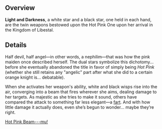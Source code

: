 <!-- title: Light and Darkness -->
<!-- quote: It's not a fart! -->
<!-- chapters: -1 -->
<!-- images: (HPO's first time wielding Light and Darkness), (Light and Darkness viewed from the inventory), (Light and Darkness's ability activated) -->
<!-- model: true -->

## Overview

**Light and Darkness**, a white star and a black star, one held in each hand, are the twin weapons bestowed upon the Hot Pink One upon her arrival in the Kingdom of Libestal.

## Details

Half devil, half angel—in other words, a nephilim—that was how the pink maiden once described herself. The dual stars symbolize this dichotomy... before she eventually abandoned the title in favor of simply being _Hot Pink_ (whether she still retains any "angelic" part after what she did to a certain orange knight is... debatable).

When she activates her weapon's ability, white and black wisps rise into the air, converging into a beam that fires wherever she aims, dealing damage to her targets. As majestic as she tries to make it sound, others have compared the attack to something far less elegant—a [fart](https://www.youtube.com/live/f8W426vzTb8?si=foqRHkhJucvdRk3z&t=4046). And with how little damage it actually does, even she’s begun to wonder... maybe they’re right.

[Hot Pink Beam---mu!](#embed:https://www.youtube.com/live/Rk7nZ91vme4?si=gB2Tvf3h41hZE0K1&t=4782)
